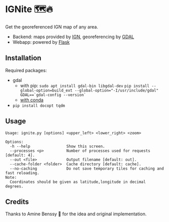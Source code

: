 # IGNite :world_map::fire:
Get the georeferenced IGN map of any area.

* Backend: maps provided by [IGN](https://geoservices.ign.fr/), georeferencing by [GDAL](https://gdal.org/)
* Webapp: powered by [Flask](https://github.com/pallets/flask)

## Installation

Required packages:
* gdal
  * with pip: 
         `sudo apt install gdal-bin libgdal-dev`
         ```pip install --global-option=build_ext --global-option="-I/usr/include/gdal" GDAL==`gdal-config --version` ```
  * [with conda](https://anaconda.org/conda-forge/gdal)
* `pip install docopt tqdm`

## Usage
```
Usage: ignite.py [options] <upper_left> <lower_right> <zoom>

Options:
  -h --help                Show this screen.
  --processes <p>          Number of processes used for requests [default: 4].
  --out <file>             Output filename [default: out].
  --cache-folder <folder>  Cache directory [default: cache].
  --no-caching             Do not save temporary tiles for caching and fast reloading.
Note:
  Coordinates should be given as latitude,longitude in decimal degrees.
```

## Credits

Thanks to Amine Benssy :bicyclist: for the idea and original implementation.
